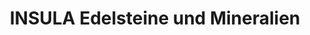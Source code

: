 ---
title: "INSULA Edelsteine und Mineralien"
url: /erfurt/insula-edelsteine-und-mineralien/
shop: Andenken
---